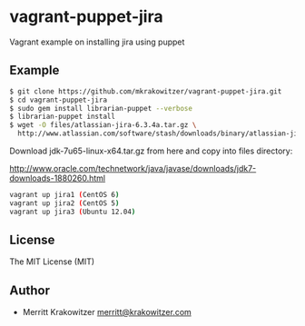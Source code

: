 vagrant-puppet-jira
===================

Vagrant example on installing jira using puppet

Example
-------
```sh
$ git clone https://github.com/mkrakowitzer/vagrant-puppet-jira.git
$ cd vagrant-puppet-jira
$ sudo gem install librarian-puppet --verbose
$ librarian-puppet install
$ wget -O files/atlassian-jira-6.3.4a.tar.gz \
  http://www.atlassian.com/software/stash/downloads/binary/atlassian-jira-6.3.4a.tar.gz
```
Download jdk-7u65-linux-x64.tar.gz from here and copy into files directory:

http://www.oracle.com/technetwork/java/javase/downloads/jdk7-downloads-1880260.html
 
```sh
vagrant up jira1 (CentOS 6)
vagrant up jira2 (CentOS 5)
vagrant up jira3 (Ubuntu 12.04)
```

License
-------
The MIT License (MIT)

Author
------------
* Merritt Krakowitzer merritt@krakowitzer.com
